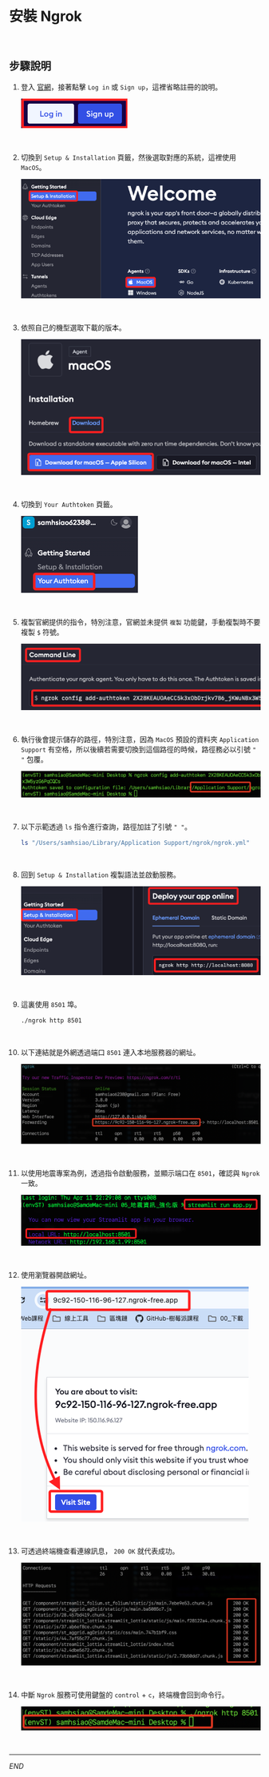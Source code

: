 # 安裝 Ngrok

<br>

## 步驟說明

1. 登入 [官網](https://ngrok.com/)，接著點擊 `Log in` 或 `Sign up`，這裡省略註冊的說明。

    ![](images/img_01.png)

<br>

2. 切換到 `Setup & Installation` 頁籤，然後選取對應的系統，這裡使用 `MacOS`。

    ![](images/img_02.png)

<br>

3. 依照自己的機型選取下載的版本。
   
    ![](images/img_03.png)

<br>

4. 切換到 `Your Authtoken` 頁籤。

    ![](images/img_04.png)

<br>

5. 複製官網提供的指令，特別注意，官網並未提供 `複製` 功能鍵，手動複製時不要複製 `$` 符號。

    ![](images/img_05.png)

<br>

6. 執行後會提示儲存的路徑，特別注意，因為 `MacOS` 預設的資料夾 `Application Support` 有空格，所以後續若需要切換到這個路徑的時候，路徑務必以引號 `" "` 包覆。

    ![](images/img_06.png)

<br>

7. 以下示範透過 `ls` 指令進行查詢，路徑加註了引號 `" "`。

    ```bash
    ls "/Users/samhsiao/Library/Application Support/ngrok/ngrok.yml"
    ```

<br>

8. 回到 `Setup & Installation` 複製語法並啟動服務。

    ![](images/img_07.png)

<br>

9. 這裏使用 `8501` 埠。

    ```bash
    ./ngrok http 8501
    ```

<br>

10. 以下連結就是外網透過端口 `8501` 連入本地服務器的網址。

    ![](images/img_08.png)

<br>

11. 以使用地震專案為例，透過指令啟動服務，並顯示端口在 `8501`，確認與 `Ngrok` 一致。

    ![](images/img_09.png)

<br>

12. 使用瀏覽器開啟網址。

    ![](images/img_10.png)

<br>

13. 可透過終端機查看連線訊息， `200 OK` 就代表成功。

    ![](images/img_11.png)

<br>

14. 中斷 `Ngrok` 服務可使用鍵盤的 `control` + `c`，終端機會回到命令行。

    ![](images/img_12.png)

<br>

___

_END_